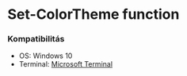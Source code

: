 # Set-ColorTheme function

### Kompatibilitás
- OS: Windows 10
- Terminal: [Microsoft Terminal](https://www.microsoft.com/en-us/p/windows-terminal/9n0dx20hk701?activetab=pivot:overviewtab)
